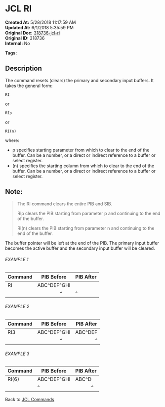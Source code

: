 # JCL RI

**Created At:** 5/28/2018 11:17:59 AM  
**Updated At:** 6/1/2018 5:35:59 PM  
**Original Doc:** [318736-jcl-ri](https://docs.jbase.com/45792-jcl/318736-jcl-ri)  
**Original ID:** 318736  
**Internal:** No  

**Tags:**
<badge text='buffer' vertical='middle' />
<badge text='jcl' vertical='middle' />

## Description 

The command resets (clears) the primary and secondary input buffers. It takes the general form:

```
RI
```

or

```
RIp
```

or

```
RI(n)
```

where:

- p specifies starting parameter from which to clear to the end of the buffer. Can be a number, or a direct or indirect reference to a buffer or select register.
- (n) specifies the starting column from which to clear to the end of the buffer. Can be a number, or a direct or indirect reference to a buffer or select register.




## Note:


> The RI command clears the entire PIB and SIB.
> 
> RIp clears the PIB starting from parameter p and continuing to the end of the buffer.
> 
> RI(n) clears the PIB starting from parameter n and continuing to the end of the buffer.


The buffer pointer will be left at the end of the PIB. The primary input buffer becomes the active buffer and the secondary input buffer will be cleared.



###### EXAMPLE 1


| Command<br> | PIB Before<br> | PIB After<br> |
| --- | --- | --- |
| RI<br> | ABC^DEF^GHI<br> | <br> |
| <br> |                  ^ | ^<br> |




###### EXAMPLE 2


| Command<br> | PIB Before<br> | PIB After<br> |
| --- | --- | --- |
| RI3<br> | ABC^DEF^GHI<br> | ABC^DEF<br> |
| <br> |                  ^ |                ^ |




###### EXAMPLE 3


| Command<br> | PIB Before<br> | PIB After<br> |
| --- | --- | --- |
| RI(6)<br> | ABC^DEF^GHI<br> | ABC^D<br> |
| <br> | ^<br> |             ^ |




Back to [JCL Commands](./../jcl-commands)
